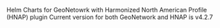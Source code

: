  Helm Charts for GeoNetowrk with Harmonized North American Profile (HNAP) plugin 
 Current version for both GeoNetwork and HNAP is v4.2.7
